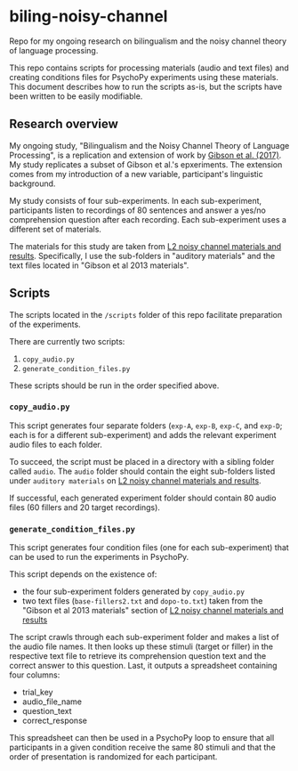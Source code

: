 # biling-noisy-channel

Repo for my ongoing research on bilingualism and the noisy channel theory of language processing.

This repo contains scripts for processing materials (audio and text files) and creating conditions files for PsychoPy experiments using these materials. This document describes how to run the scripts as-is, but the scripts have been written to be easily modifiable. 

## Research overview

My ongoing study, "Bilingualism and the Noisy Channel Theory of Language Processing", is a replication and extension of work by [Gibson et al. (2017)](https://doi.org/10.1177/0956797617690277). My study replicates a subset of Gibson et al.'s epxeriments. The extension comes from my introduction of a new variable, participant's linguistic background.

My study consists of four sub-experiments. In each sub-experiment, participants listen to recordings of 80 sentences and answer a yes/no comprehension question after each recording. Each sub-experiment uses a different set of materials.

The materials for this study are taken from [L2 noisy channel materials and results](https://osf.io/7c9bw/). Specifically, I use the sub-folders in "auditory materials" and the text files located in "Gibson et al 2013 materials".

## Scripts

The scripts located in the `/scripts` folder of this repo facilitate preparation of the experiments.

There are currently two scripts: 
1. `copy_audio.py`
2. `generate_condition_files.py`

These scripts should be run in the order specified above.

### `copy_audio.py`

This script generates four separate folders (`exp-A`, `exp-B`, `exp-C`, and `exp-D`; each is for a different sub-experiment) and adds the relevant experiment audio files to each folder.

To succeed, the script must be placed in a directory with a sibling folder called `audio`. The `audio` folder should contain the eight sub-folders listed under `auditory materials` on [L2 noisy channel materials and results](https://osf.io/7c9bw/).

If successful, each generated experiment folder should contain 80 audio files (60 fillers and 20 target recordings).

### `generate_condition_files.py`

This script generates four condition files (one for each sub-experiment) that can be used to run the experiments in PsychoPy.

This script depends on the existence of:
- the four sub-experiment folders generated by `copy_audio.py` 
- two text files (`base-fillers2.txt` and `dopo-to.txt`) taken from the "Gibson et al 2013 materials" section of [L2 noisy channel materials and results](https://osf.io/7c9bw/)

The script crawls through each sub-experiment folder and makes a list of the audio file names. It then looks up these stimuli (target or filler) in the respective text file to retrieve its comprehension question text and the correct answer to this question. Last, it outputs a spreadsheet containing four columns:
- trial_key
- audio_file_name
- question_text
- correct_response

This spreadsheet can then be used in a PsychoPy loop to ensure that all participants in a given condition receive the same 80 stimuli and that the order of presentation is randomized for each participant.